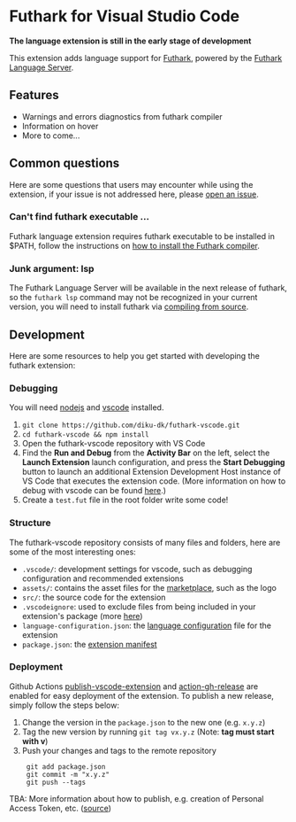 # Futhark for Visual Studio Code

**The language extension is still in the early stage of development**

This extension adds language support for [Futhark](https://futhark-lang.org/), powered by the [Futhark Language Server](https://github.com/diku-dk/futhark/tree/master/src/Futhark/LSP).

## Features

- Warnings and errors diagnostics from futhark compiler
- Information on hover
- More to come...

## Common questions

Here are some questions that users may encounter while using the extension, if your issue is not addressed here, please [open an issue](https://github.com/diku-dk/futhark-vscode/issues/new).

### Can't find futhark executable ...

Futhark language extension requires futhark executable to be installed in $PATH, follow the instructions on [how to install the Futhark compiler](https://futhark.readthedocs.io/en/stable/installation.html).

### Junk argument: lsp

The Futhark Language Server will be available in the next release of futhark, so the `futhark lsp` command may not be recognized in your current version, you will need to install futhark via [compiling from source](https://futhark.readthedocs.io/en/stable/installation.html#compiling-from-source).

## Development

Here are some resources to help you get started with developing the futhark extension:

### Debugging

You will need [nodejs](https://nodejs.org/en/) and [vscode](https://code.visualstudio.com/) installed.

1. `git clone https://github.com/diku-dk/futhark-vscode.git`
2. `cd futhark-vscode && npm install`
3. Open the futhark-vscode repository with VS Code
4. Find the **Run and Debug** from the **Activity Bar** on the left, select the **Launch Extension** launch configuration, and press the **Start Debugging** button to launch an additional Extension Development Host instance of VS Code that executes the extension code. (More information on how to debug with vscode can be found [here](https://code.visualstudio.com/docs/editor/debugging).)
5. Create a `test.fut` file in the root folder write some code!

### Structure

The futhark-vscode repository consists of many files and folders, here are some of the most interesting ones:

- `.vscode/`: development settings for vscode, such as debugging configuration and recommended extensions
- `assets/`: contains the asset files for the [marketplace](https://marketplace.visualstudio.com/items?itemName=DIKU.futhark-vscode), such as the logo
- `src/`: the source code for the extension
- `.vscodeignore`: used to exclude files from being included in your extension's package (more [here](https://code.visualstudio.com/api/working-with-extensions/publishing-extension#using-.vscodeignore))
- `language-configuration.json`: the [language configuration](https://code.visualstudio.com/api/language-extensions/language-configuration-guide) file for the extension
- `package.json`: the [extension manifest](https://code.visualstudio.com/api/references/extension-manifest)

### Deployment

Github Actions [publish-vscode-extension](https://github.com/HaaLeo/publish-vscode-extension) and [action-gh-release](https://github.com/softprops/action-gh-release) are enabled for easy deployment of the extension. To publish a new release, simply follow the steps below:

1. Change the version in the `package.json` to the new one (e.g. `x.y.z`) 
2. Tag the new version by running `git tag vx.y.z` (Note: **tag must start with v**)
3. Push your changes and tags to the remote repository
   ```shell
    git add package.json
    git commit -m "x.y.z"
    git push --tags
   ```

TBA: More information about how to publish, e.g. creation of Personal Access Token, etc. ([source](https://code.visualstudio.com/api/working-with-extensions/publishing-extension))
